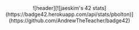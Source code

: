 <div align="center">
![header][![jaeskim's 42 stats](https://badge42.herokuapp.com/api/stats/pbolton)](https://github.com/AndrewTheTeacher/badge42)
</div>
